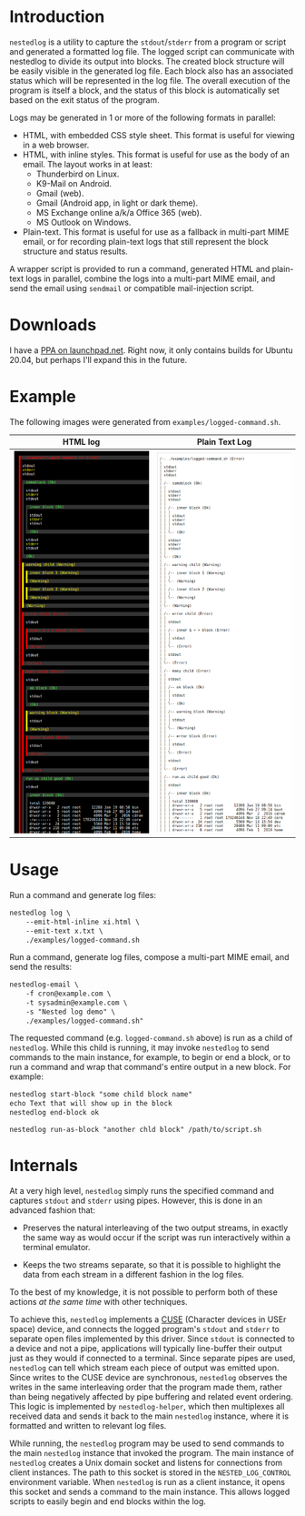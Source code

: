 # Introduction

`nestedlog` is a utility to capture the `stdout`/`stderr` from a program or
script and generated a formatted log file. The logged script can communicate
with nestedlog to divide its output into blocks. The created block structure
will be easily visible in the generated log file. Each block also has an
associated status which will be represented in the log file. The overall
execution of the program is itself a block, and the status of this block is
automatically set based on the exit status of the program.

Logs may be generated in 1 or more of the following formats in parallel:

* HTML, with embedded CSS style sheet. This format is useful for viewing in a
web browser.
* HTML, with inline styles. This format is useful for use as the body of an
email. The layout works in at least:
  * Thunderbird on Linux.
  * K9-Mail on Android.
  * Gmail (web).
  * Gmail (Android app, in light or dark theme).
  * MS Exchange online a/k/a Office 365 (web).
  * MS Outlook on Windows.
* Plain-text. This format is useful for use as a fallback in multi-part MIME
email, or for recording plain-text logs that still represent the block
structure and status results.

A wrapper script is provided to run a command, generated HTML and plain-text
logs in parallel, combine the logs into a multi-part MIME email, and send the
email using `sendmail` or compatible mail-injection script.

# Downloads

I have a [PPA on launchpad.net](https://launchpad.net/~srwarren/+archive/ubuntu/nestedlog).
Right now, it only contains builds for Ubuntu 20.04, but perhaps I'll expand
this in the future.

# Example

The following images were generated from `examples/logged-command.sh`.

| HTML log | Plain Text Log |
| -------- | ----------- |
| ![Example HTML log](images/nestedlog-html.png) | ![Example plain-text log](images/nestedlog-text.png) |

# Usage

Run a command and generate log files:

```shell
nestedlog log \
    --emit-html-inline xi.html \
    --emit-text x.txt \
    ./examples/logged-command.sh
```

Run a command, generate log files, compose a multi-part MIME email, and send
the results:

```shell
nestedlog-email \
    -f cron@example.com \
    -t sysadmin@example.com \
    -s "Nested log demo" \
    ./examples/logged-command.sh"
```

The requested command (e.g. `logged-command.sh` above) is run as a child of
`nestedlog`. While this child is running, it may invoke `nestedlog` to send
commands to the main instance, for example, to begin or end a block, or to
run a command and wrap that command's entire output in a new block. For
example:

```shell
nestedlog start-block "some child block name"
echo Text that will show up in the block
nestedlog end-block ok
```

```shell
nestedlog run-as-block "another chld block" /path/to/script.sh
```

# Internals

At a very high level, `nestedlog` simply runs the specified command and
captures `stdout` and `stderr` using pipes. However, this is done in an
advanced fashion that:

* Preserves the natural interleaving of the two output streams, in exactly
the same way as would occur if the script was run interactively within a
terminal emulator.

* Keeps the two streams separate, so that it is possible to highlight the
data from each stream in a different fashion in the log files.

To the best of my knowledge, it is not possible to perform both of these
actions _at the same time_ with other techniques.

To achieve this, `nestedlog` implements a [CUSE](https://github.com/libfuse/libfuse/)
(Character devices in USEr space) device, and connects the logged program's
`stdout` and `stderr` to separate open files implemented by this driver. Since
`stdout` is connected to a device and not a pipe, applications will typically
line-buffer their output just as they would if connected to a terminal. Since
separate pipes are used, `nestedlog` can tell which stream each piece of
output was emitted upon. Since writes to the CUSE device are synchronous,
`nestedlog` observes the writes in the same interleaving order that the
program made them, rather than being negatively affected by pipe buffering and
related event ordering. This logic is implemented by `nestedlog-helper`, which
then multiplexes all received data and sends it back to the main `nestedlog`
instance, where it is formatted and written to relevant log files.

While running, the `nestedlog` program may be used to send commands to the
main `nestedlog` instance that invoked the program. The main instance of
`nestedlog` creates a Unix domain socket and listens for connections from
client instances. The path to this socket is stored in the
`NESTED_LOG_CONTROL` environment variable. When `nestedlog` is run as a client
instance, it opens this socket and sends a command to the main instance. This
allows logged scripts to easily begin and end blocks within the log.
